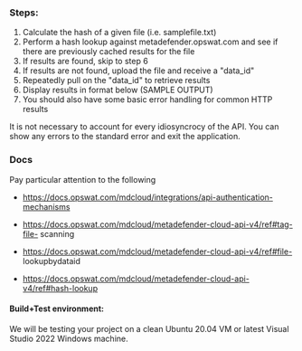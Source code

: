 ### Steps:

1. Calculate the hash of a given file (i.e. samplefile.txt)
2. Perform a hash lookup against metadefender.opswat.com and see if there are
previously cached results for the file
3. If results are found, skip to step 6
4. If results are not found, upload the file and receive a "data_id"
5. Repeatedly pull on the "data_id" to retrieve results
6. Display results in format below (SAMPLE OUTPUT)
7. You should also have some basic error handling for common HTTP results

It is not necessary to account for every idiosyncrocy of the API.
You can show any errors to the standard error and exit the application.

### Docs

Pay particular attention to the following
- https://docs.opswat.com/mdcloud/integrations/api-authentication-mechanisms

- https://docs.opswat.com/mdcloud/metadefender-cloud-api-v4/ref#tag-file-
scanning

- https://docs.opswat.com/mdcloud/metadefender-cloud-api-v4/ref#file-
lookupbydataid

- https://docs.opswat.com/mdcloud/metadefender-cloud-api-v4/ref#hash-lookup

#### Build+Test environment:

We will be testing your project on a clean Ubuntu 20.04 VM or latest Visual
Studio 2022 Windows machine.

